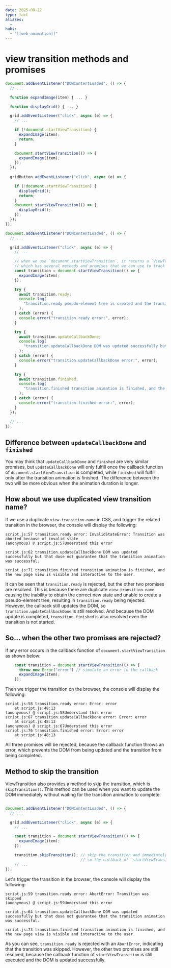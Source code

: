 ```yaml
---
date: 2025-08-22
type: fact
aliases:
  -
hubs:
  - "[[web-animation]]"
---
```


# view transition methods and promises

```js
document.addEventListener("DOMContentLoaded", () => {
  // ...

  function expandImage(item) { ... }

  function displayGrid() { ... }

  grid.addEventListener("click", async (e) => {
    // ...

    if (!document.startViewTransition) {
      expandImage(item);
      return;
    }

    document.startViewTransition(() => {
      expandImage(item);
    });
  });
  
  gridButton.addEventListener("click", async (e) => {

    if (!document.startViewTransition) {
      displayGrid();
      return;
    }
    document.startViewTransition(() => {
      displayGrid();
    });
  });
});
```


```js
document.addEventListener("DOMContentLoaded", () => {
  // ...

  grid.addEventListener("click", async (e) => {
    // ...

    // when we use `document.startViewTransition`, it returns a `ViewTransition` object
    // which has several methods and promises that we can use to track the transition state
    const transition = document.startViewTransition(() => {
      expandImage(item);
    });

    try {
      await transition.ready;
      console.log(
        "transition.ready pseudo-element tree is created and the transition animation is about to start"
      );
    } catch (error) {
      console.error("transition.ready error:", error);
    }

    try {
      await transition.updateCallbackDone;
      console.log(
        "transition.updateCallbackDone DOM was updated successfully but that dose not guarantee that the transition animation was successful."
      );
    } catch (error) {
      console.error("transition.updateCallbackDone error:", error);
    }

    try {
      await transition.finished;
      console.log(
        "transition.finished transition animation is finished, and the new page view is visible and interactive to the user."
      );
    } catch (error) {
      console.error("transition.finished error:", error);
    }
  });
  
  // ...
});
```

## Difference between `updateCallbackDone` and `finished`

You may think that `updateCallbackDone` and `finished` are very similar promises, but `updateCallbackDone` will only fulfill once the callback function of `document.startViewTransition` is completed, while `finished` will fulfill only after the transition animation is finished. The difference between the two will be more obvious when the animation duration is longer.

## How about we use duplicated view transition name?

If we use a duplicate `view-transition-name` in CSS, and trigger the related transition in the browser, the console will display the following:

```
script.js:57 transition.ready error: InvalidStateError: Transition was aborted because of invalid state
(anonymous) @ script.js:57Understand this error

script.js:62 transition.updateCallbackDone DOM was updated successfully but that dose not guarantee that the transition animation was successful.

script.js:71 transition.finished transition animation is finished, and the new page view is visible and interactive to the user.
```

It can be seen that `transition.ready` is rejected, but the other two promises are resolved. This is because there are duplicate `view-transition-name` causing the inability to obtain the correct new state and unable to create a pseudo-element tree, resulting in `transition.ready` being rejected. However, the callback still updates the DOM, so `transition.updateCallbackDone` is still resolved. And because the DOM update is completed, `transition.finished` is also resolved even the transition is not started.

## So... when the other two promises are rejected?

If any error occurs in the callback function of `document.startViewTransition` as shown below:

```js
    const transition = document.startViewTransition(() => {
      throw new Error("error") // simulate an error in the callback
      expandImage(item);
    });
```

Then we trigger the transition on the browser, the console will display the following:

```
script.js:58 transition.ready error: Error: error
    at script.js:48:13
(anonymous) @ script.js:58Understand this error
script.js:67 transition.updateCallbackDone error: Error: error
    at script.js:48:13
(anonymous) @ script.js:67Understand this error
script.js:76 transition.finished error: Error: error
    at script.js:48:13

```

All three promises will be rejected, because the callback function throws an error, which prevents the DOM from being updated and the transition from being completed.

## Method to skip the transition

ViewTransition also provides a method to skip the transition, which is `skipTransition()`. This method can be used when you want to update the DOM immediately without waiting for the transition animation to complete.

```js

document.addEventListener("DOMContentLoaded", () => {
  // ...

  grid.addEventListener("click", async (e) => {
    // ...

    const transition = document.startViewTransition(() => {
      expandImage(item);
    });

    transition.skipTransition(); // skip the transition and immediately update the DOM
                                 // so the callback of `startViewTransition` still runs
    // ...
});
```


Let's trigger the transition in the browser, the console will display the following:


```
script.js:59 transition.ready error: AbortError: Transition was skipped
(anonymous) @ script.js:59Understand this error

script.js:64 transition.updateCallbackDone DOM was updated successfully but that dose not guarantee that the transition animation was successful.

script.js:73 transition.finished transition animation is finished, and the new page view is visible and interactive to the user.
```

As you can see, `transition.ready` is rejected with an `AbortError`, indicating that the transition was skipped. However, the other two promises are still resolved, because the callback function of `startViewTransition` is still executed and the DOM is updated successfully.


